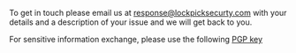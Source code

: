 
To get in touch please email us at [response@lockpicksecurty.com](mailto:response@lockpicksecurty.com) with your details and a description of your issue and we will get back to you.  

For sensitive information exchange, please use the following [PGP key](https://github.com/lockpicksecurity/lockpicksecurity.github.io//response@lockpicksecurity.asc)
